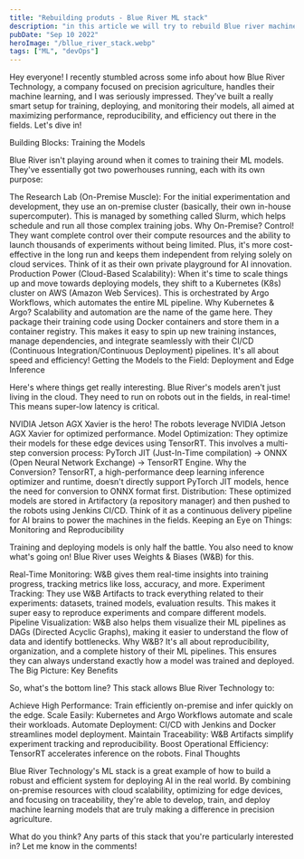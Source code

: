 ```yaml
---
title: "Rebuilding produts - Blue River ML stack"
description: "in this article we will try to rebuild Blue river machine learning stack based on the info they share online."
pubDate: "Sep 10 2022"
heroImage: "/bllue_river_stack.webp"
tags: ["ML", "devOps"]
---
```


Hey everyone! I recently stumbled across some info about how Blue River Technology, a company focused on precision agriculture, handles their machine learning, and I was seriously impressed. They've built a really smart setup for training, deploying, and monitoring their models, all aimed at maximizing performance, reproducibility, and efficiency out there in the fields. Let's dive in!

Building Blocks: Training the Models

Blue River isn't playing around when it comes to training their ML models. They've essentially got two powerhouses running, each with its own purpose:

The Research Lab (On-Premise Muscle): For the initial experimentation and development, they use an on-premise cluster (basically, their own in-house supercomputer). This is managed by something called Slurm, which helps schedule and run all those complex training jobs.
Why On-Premise? Control! They want complete control over their compute resources and the ability to launch thousands of experiments without being limited. Plus, it's more cost-effective in the long run and keeps them independent from relying solely on cloud services. Think of it as their own private playground for AI innovation.
Production Power (Cloud-Based Scalability): When it's time to scale things up and move towards deploying models, they shift to a Kubernetes (K8s) cluster on AWS (Amazon Web Services). This is orchestrated by Argo Workflows, which automates the entire ML pipeline.
Why Kubernetes & Argo? Scalability and automation are the name of the game here. They package their training code using Docker containers and store them in a container registry. This makes it easy to spin up new training instances, manage dependencies, and integrate seamlessly with their CI/CD (Continuous Integration/Continuous Deployment) pipelines. It's all about speed and efficiency!
Getting the Models to the Field: Deployment and Edge Inference

Here's where things get really interesting. Blue River's models aren't just living in the cloud. They need to run on robots out in the fields, in real-time! This means super-low latency is critical.

NVIDIA Jetson AGX Xavier is the hero! The robots leverage NVIDIA Jetson AGX Xavier for optimized performance.
Model Optimization: They optimize their models for these edge devices using TensorRT. This involves a multi-step conversion process: PyTorch JIT (Just-In-Time compilation) → ONNX (Open Neural Network Exchange) → TensorRT Engine.
Why the Conversion? TensorRT, a high-performance deep learning inference optimizer and runtime, doesn't directly support PyTorch JIT models, hence the need for conversion to ONNX format first.
Distribution: These optimized models are stored in Artifactory (a repository manager) and then pushed to the robots using Jenkins CI/CD. Think of it as a continuous delivery pipeline for AI brains to power the machines in the fields.
Keeping an Eye on Things: Monitoring and Reproducibility

Training and deploying models is only half the battle. You also need to know what's going on! Blue River uses Weights & Biases (W&B) for this.

Real-Time Monitoring: W&B gives them real-time insights into training progress, tracking metrics like loss, accuracy, and more.
Experiment Tracking: They use W&B Artifacts to track everything related to their experiments: datasets, trained models, evaluation results. This makes it super easy to reproduce experiments and compare different models.
Pipeline Visualization: W&B also helps them visualize their ML pipelines as DAGs (Directed Acyclic Graphs), making it easier to understand the flow of data and identify bottlenecks.
Why W&B? It's all about reproducibility, organization, and a complete history of their ML pipelines. This ensures they can always understand exactly how a model was trained and deployed.
The Big Picture: Key Benefits

So, what's the bottom line? This stack allows Blue River Technology to:

Achieve High Performance: Train efficiently on-premise and infer quickly on the edge.
Scale Easily: Kubernetes and Argo Workflows automate and scale their workloads.
Automate Deployment: CI/CD with Jenkins and Docker streamlines model deployment.
Maintain Traceability: W&B Artifacts simplify experiment tracking and reproducibility.
Boost Operational Efficiency: TensorRT accelerates inference on the robots.
Final Thoughts

Blue River Technology's ML stack is a great example of how to build a robust and efficient system for deploying AI in the real world. By combining on-premise resources with cloud scalability, optimizing for edge devices, and focusing on traceability, they're able to develop, train, and deploy machine learning models that are truly making a difference in precision agriculture.

What do you think? Any parts of this stack that you're particularly interested in? Let me know in the comments!
